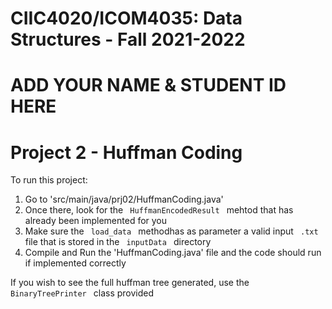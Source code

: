 # CIIC4020/ICOM4035: Data Structures - Fall 2021-2022
# ADD YOUR NAME & STUDENT ID HERE
# Project 2 - Huffman Coding

<p> To run this project: </p>
<ol> 
	<li> Go to 'src/main/java/prj02/HuffmanCoding.java' </li>
	<li> Once there, look for the <code> HuffmanEncodedResult </code> mehtod that has already been implemented for you </li>
	<li> Make sure the <code> load_data </code> methodhas as parameter a valid input <code> .txt </code> file that is stored in the <code> inputData </code> directory
	<li> Compile and Run the 'HuffmanCoding.java' file and the code should run if implemented correctly
</ol>

<p> If you wish to see the full huffman tree generated, use the <code> BinaryTreePrinter </code> class provided
